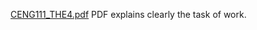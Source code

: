 [CENG111_THE4.pdf](https://github.com/user-attachments/files/17503153/CENG111_THE4.pdf)
PDF explains clearly the task of work.
